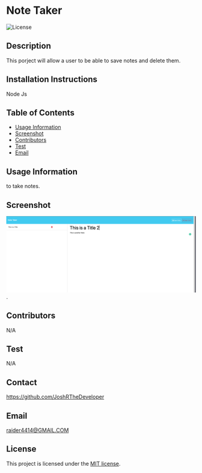 # Note Taker 
![License](https://img.shields.io/badge/license-MIT-blue.svg)

## Description
This porject will allow a user to be able to save notes and delete them.

## Installation Instructions
Node Js

## Table of Contents
* [Usage Information](#usage-information)
* [Screenshot](#screenshot)
* [Contributors](#contributors)
* [Test](#test)
* [Email](#email)


## Usage Information
to take notes. 


## Screenshot
![my screenshot](./public/assets/Screenshot%20Note_taker.png).

## Contributors
N/A

## Test
N/A

## Contact
https://github.com/JoshRTheDeveloper

## Email
raider4414@GMAIL.COM

## License

This project is licensed under the [MIT license](https://opensource.org/licenses/MIT).